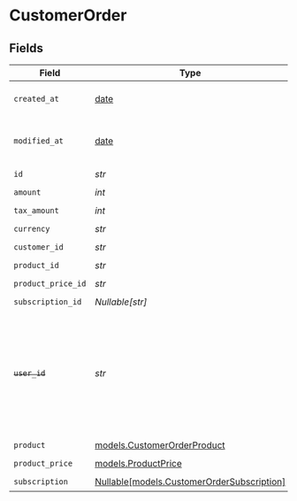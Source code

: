 # CustomerOrder


## Fields

| Field                                                                                                                   | Type                                                                                                                    | Required                                                                                                                | Description                                                                                                             |
| ----------------------------------------------------------------------------------------------------------------------- | ----------------------------------------------------------------------------------------------------------------------- | ----------------------------------------------------------------------------------------------------------------------- | ----------------------------------------------------------------------------------------------------------------------- |
| `created_at`                                                                                                            | [date](https://docs.python.org/3/library/datetime.html#date-objects)                                                    | :heavy_check_mark:                                                                                                      | Creation timestamp of the object.                                                                                       |
| `modified_at`                                                                                                           | [date](https://docs.python.org/3/library/datetime.html#date-objects)                                                    | :heavy_check_mark:                                                                                                      | Last modification timestamp of the object.                                                                              |
| `id`                                                                                                                    | *str*                                                                                                                   | :heavy_check_mark:                                                                                                      | N/A                                                                                                                     |
| `amount`                                                                                                                | *int*                                                                                                                   | :heavy_check_mark:                                                                                                      | N/A                                                                                                                     |
| `tax_amount`                                                                                                            | *int*                                                                                                                   | :heavy_check_mark:                                                                                                      | N/A                                                                                                                     |
| `currency`                                                                                                              | *str*                                                                                                                   | :heavy_check_mark:                                                                                                      | N/A                                                                                                                     |
| `customer_id`                                                                                                           | *str*                                                                                                                   | :heavy_check_mark:                                                                                                      | N/A                                                                                                                     |
| `product_id`                                                                                                            | *str*                                                                                                                   | :heavy_check_mark:                                                                                                      | N/A                                                                                                                     |
| `product_price_id`                                                                                                      | *str*                                                                                                                   | :heavy_check_mark:                                                                                                      | N/A                                                                                                                     |
| `subscription_id`                                                                                                       | *Nullable[str]*                                                                                                         | :heavy_check_mark:                                                                                                      | N/A                                                                                                                     |
| ~~`user_id`~~                                                                                                           | *str*                                                                                                                   | :heavy_check_mark:                                                                                                      | : warning: ** DEPRECATED **: This will be removed in a future release, please migrate away from it as soon as possible. |
| `product`                                                                                                               | [models.CustomerOrderProduct](../models/customerorderproduct.md)                                                        | :heavy_check_mark:                                                                                                      | N/A                                                                                                                     |
| `product_price`                                                                                                         | [models.ProductPrice](../models/productprice.md)                                                                        | :heavy_check_mark:                                                                                                      | N/A                                                                                                                     |
| `subscription`                                                                                                          | [Nullable[models.CustomerOrderSubscription]](../models/customerordersubscription.md)                                    | :heavy_check_mark:                                                                                                      | N/A                                                                                                                     |